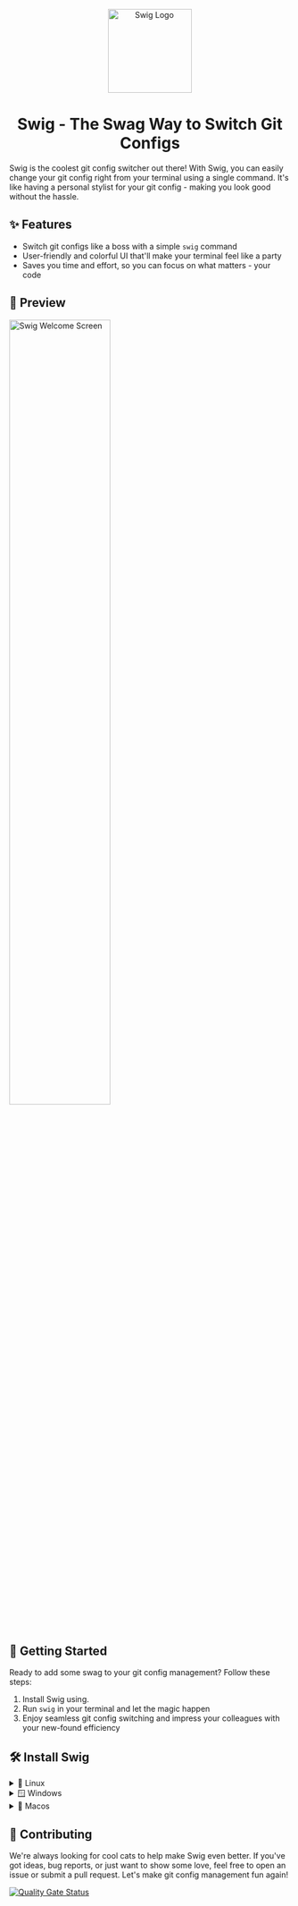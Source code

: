 <p align="center">
  <img src="https://github.com/AlexanderDotH/Swig/assets/20642291/4f33b57e-7cdf-4512-92ad-699620b3f6c1" alt="Swig Logo" width="150" height="150">
  <h1 align="center">Swig - The Swag Way to Switch Git Configs</h1>
</p>

Swig is the coolest git config switcher out there! With Swig, you can easily change your git config right from your terminal using a single command. It's like having a personal stylist for your git config - making you look good without the hassle.

## ✨ Features

- Switch git configs like a boss with a simple `swig` command
- User-friendly and colorful UI that'll make your terminal feel like a party
- Saves you time and effort, so you can focus on what matters - your code

## 📸 Preview
<p align="left">
  <img src="https://github.com/AlexanderDotH/Swig/assets/20642291/16e58548-bf63-4460-9691-b7c9d99d3bac" alt="Swig Welcome Screen" width="60%">
</p>


## 🚀 Getting Started

Ready to add some swag to your git config management? Follow these steps:

1. Install Swig using.
2. Run `swig` in your terminal and let the magic happen
3. Enjoy seamless git config switching and impress your colleagues with your new-found efficiency

## 🛠️ Install Swig

<details>
  <summary>🐧 Linux</summary>

  1. Use the windows setup.
  2. Use the single binary.

</details>

<details>
  <summary>🪟 Windows</summary>

  1. Use the windows setup.
  2. Use the single binary.

</details>

<details>
  <summary>🍏 Macos</summary>

  ### zsh
  ```bash
  sudo curl -L -o ~/Applications/Swig "https://github.com/AlexanderDotH/Swig/releases/latest/download/Swig" && sudo chmod +x ~/Applications/Swig && echo 'alias swig="~/Applications/Swig"' >> ~/.zshrc && source ~/.zshrc
  ```

  ### bash
  ```bash
  sudo curl -L -o ~/Applications/Swig "https://github.com/AlexanderDotH/Swig/releases/latest/download/Swig" && sudo chmod +x ~/Applications/Swig && echo 'alias swig="~/Applications/Swig"' >> ~/.bashrc && source ~/.bashrc
  ```

  ### System wide
  ```bash
  sudo curl -L -o /usr/local/bin/swig "https://github.com/AlexanderDotH/Swig/releases/latest/download/Swig" && sudo chmod +x /usr/local/bin/swig
  ```
  
</details>


## 🤝 Contributing
We're always looking for cool cats to help make Swig even better. If you've got ideas, bug reports, or just want to show some love, feel free to open an issue or submit a pull request. Let's make git config management fun again!

[![Quality Gate Status](https://sonarcloud.io/api/project_badges/measure?project=AlexanderDotH_Swig&metric=alert_status)](https://sonarcloud.io/summary/new_code?id=AlexanderDotH_Swig)
